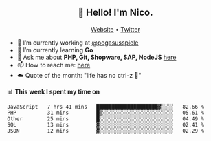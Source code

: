 <h2 align="center">👋 Hello! I'm Nico.</h2>
<p align="center">
  <a href="https://gruselhaus.com">Website</a> •
  <a href="https://twitter.com/NicoFinkernagel">Twitter</a>
</p>


- 🔭 I’m currently working at [@pegasusspiele](https://github.com/pegasusspiele)
- 🌱 I’m currently learning **Go**
- 💬 Ask me about **PHP, Git, Shopware, SAP, NodeJS** [here](https://github.com/gruselhaus/gruselhaus/issues)
- 📫 How to reach me: [here](https://github.com/gruselhaus/gruselhaus/issues)
- ☁️ Quote of the month: "life has no ctrl-z 🌴"

📊 **This week I spent my time on**
<!--START_SECTION:waka-->
```text
JavaScript   7 hrs 41 mins   ████████████████████▓░░░░   82.66 % 
PHP          31 mins         █▒░░░░░░░░░░░░░░░░░░░░░░░   05.61 % 
Other        25 mins         █░░░░░░░░░░░░░░░░░░░░░░░░   04.49 % 
SQL          13 mins         ▓░░░░░░░░░░░░░░░░░░░░░░░░   02.41 % 
JSON         12 mins         ▓░░░░░░░░░░░░░░░░░░░░░░░░   02.29 % 
```
<!--END_SECTION:waka-->

